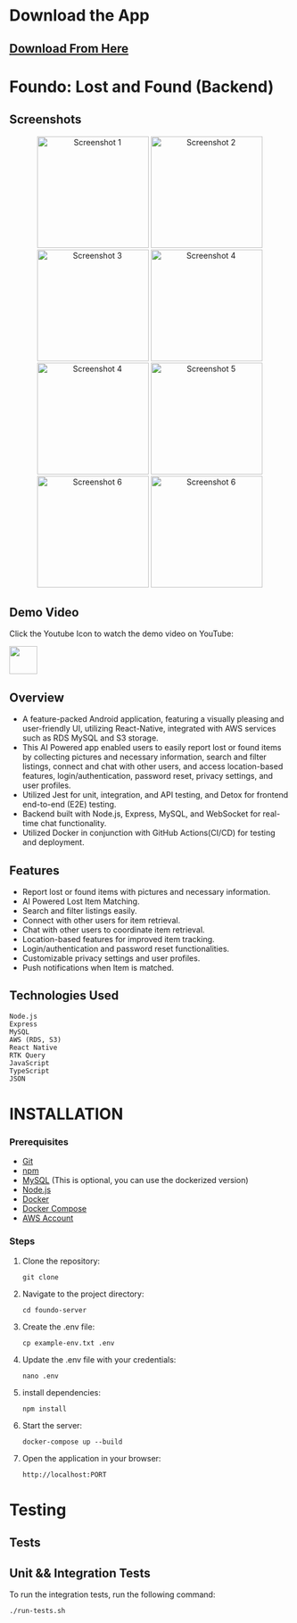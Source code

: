 # Download the App
  ## [Download From Here](https://www.amazon.in/Kushagra-Rathore-Foundo-Lost-Found/dp/B0BTWKPSSG/ref=sr_1_3?crid=CG8M8E4FJZU3&keywords=lost+and+found&qid=1676153695&s=mobile-apps&sprefix=lost+and+foundo%2Cmobile-apps%2C228&sr=1-3_)

  
 # Foundo: Lost and Found (Backend)
## Screenshots

<div align="center">
  <img src="https://m.media-amazon.com/images/I/717yFkA6l1L._SL500_.jpg" width="200" alt="Screenshot 1">
  <img src="https://m.media-amazon.com/images/I/71HkVGMI0ML._SL500_.jpg" width="200" alt="Screenshot 2">
  <img src="https://m.media-amazon.com/images/I/71KQjYJOR6L._SL500_.jpg" width="200" alt="Screenshot 3">
  <img src="https://m.media-amazon.com/images/I/71lEPQldVXL._SL500_.jpg" width="200" alt="Screenshot 4">
  <img src="https://m.media-amazon.com/images/I/71fjiaN08kL._SL500_.jpg" width="200" alt="Screenshot 4">
  <img src="https://m.media-amazon.com/images/I/71RG+vyKFxL._SL500_.jpg" width="200" alt="Screenshot 5">
  <img src="https://m.media-amazon.com/images/I/61ijVuGUrwL._SL500_.jpg" width="200" alt="Screenshot 6">
  <img src="https://m.media-amazon.com/images/I/71HqQ959FYL._SL500_.jpg" width="200" alt="Screenshot 6">
</div>

## Demo Video  
Click the Youtube Icon to watch the demo video on YouTube:

[<img src="https://www.iconpacks.net/icons/2/free-youtube-logo-icon-2431-thumb.png" width="50">](https://www.youtube.com/watch?v=FFfxGZapPZE)



## Overview
-    A feature-packed Android application, featuring a visually pleasing and user-friendly UI, utilizing React-Native, integrated with AWS services such as RDS MySQL and S3 storage. 
-    This AI Powered app enabled users to easily report lost or found items by collecting pictures and necessary information, search and filter listings, connect and chat with other users, and access location-based features, login/authentication, password reset, privacy settings, and user profiles. 
- Utilized Jest for unit, integration, and API testing, and Detox for frontend end-to-end (E2E)  testing.
-    Backend built with Node.js, Express, MySQL, and WebSocket for real-time chat functionality.
-    Utilized Docker in conjunction with GitHub Actions(CI/CD)  for testing and deployment.

## Features
- Report lost or found items with pictures and necessary information.
- AI Powered Lost Item Matching.
- Search and filter listings easily.
- Connect with other users for item retrieval.
- Chat with other users to coordinate item retrieval.
- Location-based features for improved item tracking.
- Login/authentication and password reset functionalities.
- Customizable privacy settings and user profiles.
- Push notifications when Item is matched.
## Technologies Used
    Node.js
    Express
    MySQL
    AWS (RDS, S3)
    React Native
    RTK Query 
    JavaScript
    TypeScript
    JSON
  
# INSTALLATION

### Prerequisites
- [Git](https://git-scm.com/downloads)
- [npm](https://www.npmjs.com/get-npm)
- [MySQL](https://dev.mysql.com/downloads/installer/) (This is optional, you can use the dockerized version)
- [Node.js](https://nodejs.org/en/download/)
- [Docker](https://docs.docker.com/get-docker/)
- [Docker Compose](https://docs.docker.com/compose/install/)
- [AWS Account](https://aws.amazon.com/)


### Steps
1. Clone the repository:
   ```shell
   git clone
    ```
2. Navigate to the project directory:
    ```shell
    cd foundo-server
    ```
3. Create the .env file:
    ```shell
    cp example-env.txt .env
    ```
4. Update the .env file with your credentials:
    ```shell
    nano .env
    ```
5. install dependencies:
    ```shell
    npm install
    ```
6. Start the server:
    ```shell
    docker-compose up --build
    ```
7. Open the application in your browser:
    ```shell
    http://localhost:PORT
    ```

# Testing

##  Tests

## Unit && Integration Tests
To run the integration tests, run the following command:
```shell
./run-tests.sh 
```

